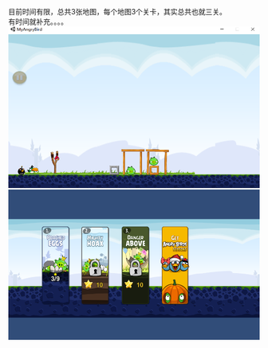 ﻿目前时间有限，总共3张地图，每个地图3个关卡，其实总共也就三关。<br>
有时间就补充。。。。
![image](https://github.com/dddXia/MyAngryBird/blob/master/Images/%E6%84%A4%E6%80%92%E7%9A%84%E5%B0%8F%E9%B8%9F%E6%88%AA%E5%9B%BE.PNG)
<br>
![image](https://github.com/dddXia/MyAngryBird/blob/master/Images/%E5%9C%B0%E5%9B%BE%E9%80%89%E6%8B%A9.PNG)
